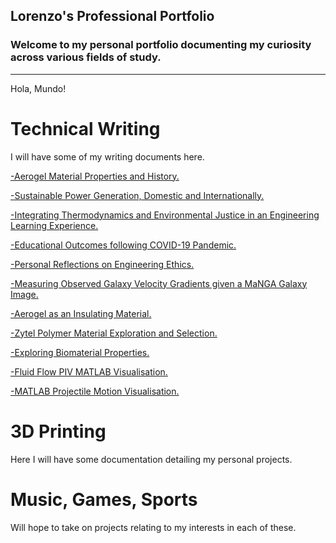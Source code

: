 ## Lorenzo's Professional Portfolio
### Welcome to my personal portfolio documenting my curiosity across various fields of study.
---
Hola, Mundo! 

# Technical Writing
I will have some of my writing documents here.

<a href="pdf/aerogels_history_applications.pdf" target="_blank">-Aerogel Material Properties and History.</a>

<a href="pdf/Lorenzo%20Salgado%20-%20HW%20%234%20(1).pdf" target="_blank">-Sustainable Power Generation, Domestic and Internationally.</a>

<a href="pdf/LS_Final_Report.pdf" target="_blank">-Integrating Thermodynamics and Environmental Justice in an Engineering Learning Experience.<a>
  
<a href="pdf/LS_Homework_HW5%20(1).pdf" target="_blank">-Educational Outcomes following COVID-19 Pandemic.</a>

<a href="pdf/Lorenzo_Salgado_HW3%20(1).pdf" target="_blank">-Personal Reflections on Engineering Ethics.</a>
  
<a href="pdf/lorenzo_salgado_astro.pdf" target="_blank">-Measuring Observed Galaxy Velocity Gradients given a MaNGA Galaxy Image.</a>

<a href="pdf/ME-16%20Final%20Project.pdf" target="_blank">-Aerogel as an Insulating Material.</a>
  
<a href="pdf/Final%20Project%20Report.pdf" target="_blank">-Zytel Polymer Material Exploration and Selection.</a>
  
<a href="pdf/BioMaterials%20Report.pdf" target="_blank">-Exploring Biomaterial Properties.</a>
  
<a href="pdf/Fluids%20Report.pdf" target="_blank">-Fluid Flow PIV MATLAB Visualisation.</a>
 
<a href="pdf/LorenzoSalgado_ES2_FinalProject.pdf" target="_blank">-MATLAB Projectile Motion Visualisation.</a>  

# 3D Printing
Here I will have some documentation detailing my personal projects.

# Music, Games, Sports
Will hope to take on projects relating to my interests in each of these.

<!--
---
<p style="font-size:11px">Page template forked from <a href="https://github.com/evanca/quick-portfolio">evanca</a></p>
<!-- Remove above link if you don't want to attibute -->

